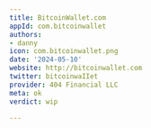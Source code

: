 ```yaml
---
title: BitcoinWallet.com
appId: com.bitcoinwallet
authors:
- danny
icon: com.bitcoinwallet.png
date: '2024-05-10'
website: http://bitcoinwallet.com
twitter: bitcoinwaIIet
provider: 404 Financial LLC
meta: ok
verdict: wip

---
```


